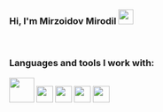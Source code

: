 ### Hi, I'm Mirzoidov Mirodil <img src="https://media.giphy.com/media/hvRJCLFzcasrR4ia7z/giphy.gif" width="27px"></div>

<br />

### Languages and tools I work with:
<code><img src="https://upload.wikimedia.org/wikipedia/commons/6/61/HTML5_logo_and_wordmark.svg" width="45px"></code>
<code><img src="https://upload.wikimedia.org/wikipedia/commons/thumb/d/d5/CSS3_logo_and_wordmark.svg/180px-CSS3_logo_and_wordmark.svg.png" width="30px"></code>
<code><img src="" width="30px"></code>
<code><img src="" width="30px"></code>
<code><img src="" width="30px"></code>

